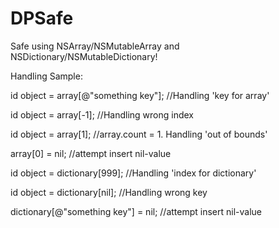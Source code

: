 DPSafe
======

Safe using NSArray/NSMutableArray and NSDictionary/NSMutableDictionary!

	
Handling Sample:


id object = array[@"something key"]; //Handling 'key for array'

id object = array[-1]; //Handling wrong index

id object = array[1]; //array.count = 1. Handling 'out of bounds'

array[0] = nil; //attempt insert nil-value

id object = dictionary[999]; //Handling 'index for dictionary'

id object = dictionary[nil]; //Handling wrong key

dictionary[@"something key"] = nil; //attempt insert nil-value
